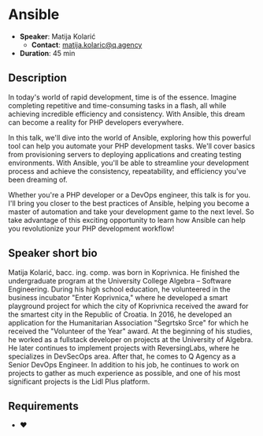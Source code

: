 # Ansible

- __Speaker__: Matija Kolarić
    - __Contact__: matija.kolaric@q.agency
- __Duration__: 45 min

## Description

In today's world of rapid development, time is of the essence. Imagine completing repetitive and time-consuming tasks in a flash, all while achieving incredible efficiency and consistency. With Ansible, this dream can become a reality for PHP developers everywhere.

In this talk, we'll dive into the world of Ansible, exploring how this powerful tool can help you automate your PHP development tasks. We'll cover basics from provisioning servers to deploying applications and creating testing environments. With Ansible, you'll be able to streamline your development process and achieve the consistency, repeatability, and efficiency you've been dreaming of.

Whether you're a PHP developer or a DevOps engineer, this talk is for you. I'll bring you closer to the best practices of Ansible, helping you become a master of automation and take your development game to the next level. So take advantage of this exciting opportunity to learn how Ansible can help you revolutionize your PHP development workflow!

## Speaker short bio

Matija Kolarić, bacc. ing. comp. was born in Koprivnica. He finished the undergraduate program at the University College Algebra – Software Engineering. During his high school education, he volunteered in the business incubator "Enter Koprivnica," where he developed a smart playground project for which the city of Koprivnica received the award for the smartest city in the Republic of Croatia. In 2016, he developed an application for the Humanitarian Association "Šegrtsko Srce" for which he received the "Volunteer of the Year" award. At the beginning of his studies, he worked as a fullstack developer on projects at the University of Algebra. He later continues to implement projects with ReversingLabs, where he specializes in DevSecOps area. After that, he comes to Q Agency as a Senior DevOps Engineer. In addition to his job, he continues to work on projects to gather as much experience as possible, and one of his most significant projects is the Lidl Plus platform.

## Requirements
- ❤️